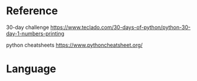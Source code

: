 # Reference

30-day challenge
https://www.teclado.com/30-days-of-python/python-30-day-1-numbers-printing

python cheatsheets
https://www.pythoncheatsheet.org/


# Language

```py

```
